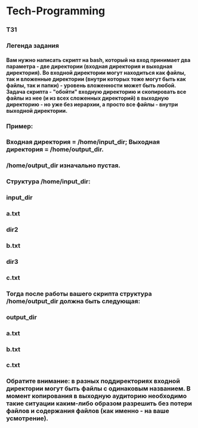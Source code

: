 # Tech-Programming
### ТЗ1
### Легенда задания
#### Вам нужно написать скрипт на bash, который на вход принимает два параметра - две директории (входная директория и выходная директория). Во входной директории могут находиться как файлы, так и вложенные директории (внутри которых тоже могут быть как файлы, так и папки) - уровень вложенности может быть любой. Задача скрипта - "обойти" входную директорию и скопировать все файлы из нее (и из всех сложенных директорий) в выходную директорию - но уже без иерархии, а просто все файлы - внутри выходной директории.
### Пример:
###  Входная директория = /home/input_dir; Выходная директория = /home/output_dir.
###  /home/output_dir изначально пустая.
###  Структура /home/input_dir:
###  input_dir
###    a.txt
###   dir2
###     b.txt
###  dir3
###     c.txt
### Тогда после работы вашего скрипта структура /home/output_dir должна быть следующая:
###  output_dir
###    a.txt  
###    b.txt
###    c.txt
### Обратите внимание: в разных поддиректориях входной директории могут быть файлы с одинаковым названием. В момент копирования в выходную аудиторию необходимо такие ситуации каким-либо образом разрешить без потери файлов и содержания файлов (как именно - на ваше усмотрение).
